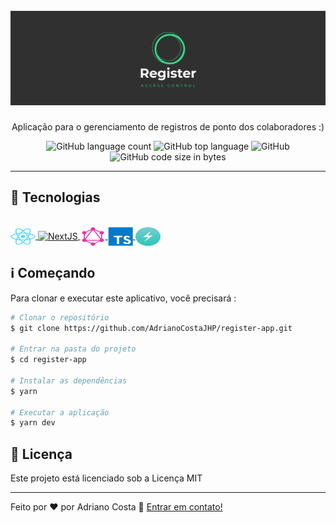 <h1 align = "center">
<br>
  <img src = "public/assets/bg_dark.png" alt = "Register">
<br>
</h1>

<p align = "center"> Aplicação para o gerenciamento de registros de ponto dos colaboradores :) </p>

<p align="center">
  <img alt="GitHub language count" src="https://img.shields.io/github/languages/count/AdrianoCostaJHP/register-app?color=#39E991">
  <img alt="GitHub top language" src="https://img.shields.io/github/languages/top/AdrianoCostaJHP/register-app?color=#39E991">
  <img alt="GitHub" src="https://img.shields.io/github/license/AdrianoCostaJHP/register-app?color=#39E991"
</p>
 <img alt="GitHub code size in bytes" src="https://img.shields.io/github/languages/code-size/adrianocostaJHP/register-app?style=social"/>

<hr />

## :rocket: Tecnologias
[//]: # (Adicione os recursos do seu projeto aqui :)

<div>
  <br>
  <a href="https://pt-br.reactjs.org/" target="_blank">
    <img align="center" alt="React" height="30" width="40" src="https://raw.githubusercontent.com/devicons/devicon/master/icons/react/react-original.svg">
  </a>
  <a href="https://nextjs.org/" target="_blank" >
    <img align="center" alt="NextJS" height="30" width="40" src="https://cdn.jsdelivr.net/gh/devicons/devicon/icons/nextjs/nextjs-original.svg" />
  </a>
  <a href="https://graphql.org/" target="_blank">
    <img align="center" alt="GRAPHQL" height="30" width="40" src="https://github.com/devicons/devicon/blob/master/icons/graphql/graphql-plain.svg">
  </a>
  <a href="https://www.typescriptlang.org/" target="_blank">
    <img align="center" alt="Typescript" height="30" width="40" src="https://raw.githubusercontent.com/devicons/devicon/master/icons/typescript/typescript-plain.svg">
  </a>
  <a href="https://chakra-ui.com/" target="_blank">
    <img align="center"alt="Chakra UI" height="30" width="40" src="public/assets/chakra-icon.svg" />
  </a>
  <br>        
</div>



## :information_source:  Começando

Para clonar e executar este aplicativo, você precisará :

```bash
# Clonar o repositório
$ git clone https://github.com/AdrianoCostaJHP/register-app.git

# Entrar na pasta do projeto 
$ cd register-app

# Instalar as dependências 
$ yarn

# Executar a aplicação 
$ yarn dev
```


## :page_facing_up: Licença

Este projeto está licenciado sob a Licença MIT

---

Feito por ♥ por Adriano Costa :wave: [Entrar em contato!](https://www.linkedin.com/in/adriano-costa-101395141/)
